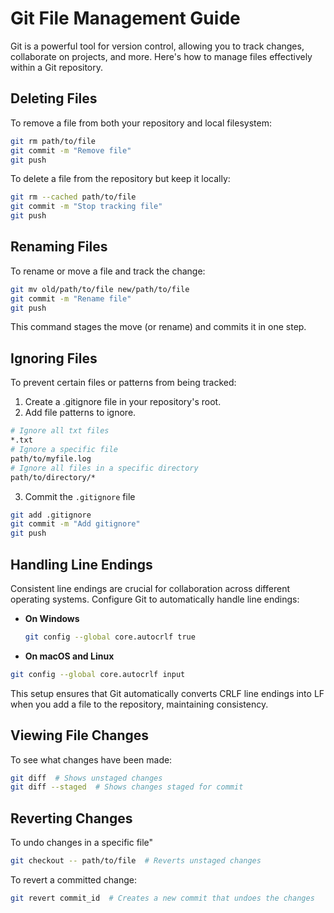 # Git File Management Guide

Git is a powerful tool for version control, allowing you to track changes, collaborate on projects, and more. Here's how to manage files effectively within a Git repository.

## Deleting Files

To remove a file from both your repository and local filesystem:

```bash
git rm path/to/file
git commit -m "Remove file"
git push
```
To delete a file from the repository but keep it locally:

```bash
git rm --cached path/to/file
git commit -m "Stop tracking file"
git push
```
## Renaming Files
To rename or move a file and track the change:

```bash
git mv old/path/to/file new/path/to/file
git commit -m "Rename file"
git push
```
This command stages the move (or rename) and commits it in one step.

## Ignoring Files
To prevent certain files or patterns from being tracked:

1. Create a .gitignore file in your repository's root.
2. Add file patterns to ignore.

```bash
# Ignore all txt files
*.txt
# Ignore a specific file
path/to/myfile.log
# Ignore all files in a specific directory
path/to/directory/*
```
3. Commit the `.gitignore` file
```bash
git add .gitignore
git commit -m "Add gitignore"
git push
```

## Handling Line Endings

Consistent line endings are crucial for collaboration across different operating systems. Configure Git to automatically handle line endings:

- **On Windows**
  ```bash
  git config --global core.autocrlf true

- **On macOS and Linux**

```bash
git config --global core.autocrlf input
```

This setup ensures that Git automatically converts CRLF line endings into LF when you add a file to the repository, maintaining consistency.

## Viewing File Changes
To see what changes have been made:

```bash
git diff  # Shows unstaged changes
git diff --staged  # Shows changes staged for commit
```

## Reverting Changes
To undo changes in a specific file"

```bash
git checkout -- path/to/file  # Reverts unstaged changes
```
To revert a committed change:

```bash
git revert commit_id  # Creates a new commit that undoes the changes
```

